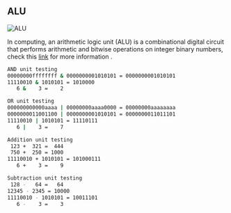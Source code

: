 ## ALU
![ALU](https://github.com/EnigmaticAbyss/DigitalDesignLab/raw/main/RIscVCPU/ALU/alu.png)



In computing, an arithmetic logic unit (ALU) is a combinational digital circuit that performs arithmetic and bitwise operations on integer binary numbers, check this [link](https://en.wikipedia.org/wiki/Arithmetic_logic_unit) for more information .

```bash
AND unit testing
00000000ffffffff & 0000000001010101 = 0000000001010101
11110010 & 1010101 = 1010000
   6 &    3 =    2

OR unit testing
000000000000aaaa | 00000000aaaa0000 = 00000000aaaaaaaa
0000000011001100 | 0000000001010101 = 0000000011011101
11110010 | 1010101 = 11110111
   6 |    3 =    7

Addition unit testing
 123 +  321 =  444
 750 +  250 = 1000
11110010 + 1010101 = 101000111
   6 +    3 =    9

Subtraction unit testing
 128 -   64 =   64
12345 - 2345 = 10000
11110010 - 1010101 = 10011101
   6 -    3 =    3
```